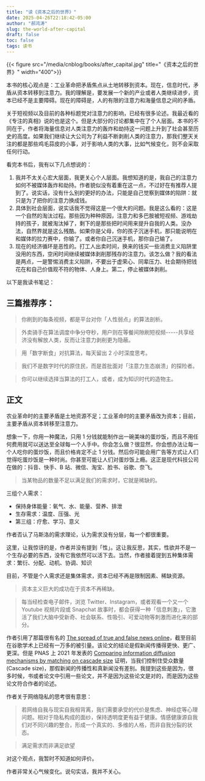```yaml
---
title: "读《资本之后的世界》"
date: 2025-04-26T22:18:42-05:00
author: "郝鸿涛"
slug: the-world-after-capital
draft: false
toc: false
tags: 读书
---
```


{{< figure src="/media/cnblog/books/after_capital.jpg" title="《资本之后的世界》" width="400">}}

本书的核心观点是：工业革命把矛盾焦点从土地转移到资本。现在，信息时代，矛盾从资本转移到注意力。我的理解是，要发展一个新的产业或者人类继续进步，资本已经不是主要障碍。现在的障碍是，人的有限的注意力和海量信息之间的矛盾。

关于短视频以及目前的各种标题党对注意力的影响，已经有很多论述。我最近看的《专注的真相》说的也是这个。但是大部分的讨论都集中在了个人层面。本书的不同在于，作者将海量信息对人类注意力的轰炸和劫持这一问题上升到了社会甚至历史的高度。如果我们继续让大公司为了利益不断剥削人类的注意力，那我们整天关注的都是那些鸡毛蒜皮的小事，对于影响人类的大事，比如气候变化，则不会采取任何行动。

看完本书后，我有以下几点想说的：

1. 我并不太关心宏大层面，我更关心个人层面。我想知道的是，我自己的注意力如何不被媒体轰炸和劫持。作者貌似没有着重在这一点，不过好在有推荐人提到了。说实话，没有什么别的更好的办法，只能是自己觉察到媒体的陷阱：就只是为了把你的注意力换成钱。
2. 具体到社会层面，说实话我不觉得这是一个很大的问题。我是这么看的：这是一个自然的淘汰过程。那些因为种种原因，注意力和多巴胺被短视频、游戏劫持的孩子，就被淘汰掉了，剩下的是那些把时间用来提升自我的人类。没办法，自然界就是这么残酷。如果你是父母，你的孩子沉迷手机，那只能说明在和媒体的拉力赛中，你输了。或者你自己沉迷手机，那你自己输了。
3. 现在的经济循环是恶性的。打工人出卖时间，换来的钱买一些消费主义陷阱里没用的东西，空闲时间继续被媒体剥削那残存的注意力。该怎么做？我的看法是两点，一是警惕消费主义陷阱，不要出于虚荣心、同辈压力、社会期待把钱花在和自己价值观不符的物体、人身上。第二，停止被媒体剥削。

以下是我读书笔记：

## 三篇推荐序：

>你刷到的每条视频，都是平台对你「人性弱点」的算法剖析。

>外卖骑手在算法调度中争分夺秒，用户则在等餐间隙刷短视频-----共享经济没有解放人类，反而让注意力剥削更为隐蔽。

>用「数字断食」对抗算法，每天留出 2 小时深度思考。

>我们不是数字时代的原住民，而是首批面对「注意力生态崩溃」的探险者。

>你可以继续选择当算法的打工人，或者，成为知识时代的造物主。

## 正文

农业革命时的主要矛盾是土地资源不足；工业革命时的主要矛盾改为资本；目前，主要矛盾从资本转移至注意力。

想象一下，你用一种魔法，只用 1 分钱就能制作出一碗美味的蛋炒饭，而且不用任何费用就可以送达至全球每一个人手中。你会怎么做？很显然，你会想办法让每一个人吃你的蛋炒饭，而且价格肯定不止 1 分钱。然后你可能会用广告等方式让人们觉得吃蛋炒饭是一种时尚。你甚至可能让人们对蛋炒饭上瘾。这正是现代科技公司在做的：抖音、快手、B 站、微信、淘宝、脸书、谷歌、奈飞。

>当某物品的数量不足以满足我们的需求时，它就是稀缺的。

三组个人需求：

- 保持身体能量：氧气、水、能量、营养、排泄
- 生存需求：温度、压强、光
- 第三组：疗愈、学习、意义

作者否认了马斯洛的需求理论，认为需求没有分层，每一个都很重要。

这里，让我惊讶的是，作者并没有提到「性」。这让我反思，其实，性欲并不是一个生存必要的东西，没有它我依然可以活下去。当然，作者接着提到五种集体需求：繁衍、分配、动机、协调、知识

目前，不管是个人需求还是集体需求，资本已经不再是限制因素、稀缺资源。

>资本主义巨大的成功在于资本不再稀缺。

>每当经检查电子邮件，浏览 Twitter、Instagram，或者观看一个又一个 Youtube 视频片段或 Snapchat 故事时，都会获得一种「信息刺激」，它激活了我们大脑中受新奇、社会联系、性吸引、可爱动物等刺激而进化来的部分。

作者引用了那篇很有名的 [The spread of true and false
news online](https://www.science.org/doi/pdf/10.1126/science.aap9559?src=getftr)，截至目前在谷歌学术上已经有一万多的被引量。该论文的结论是假新闻传播得更快、更广、更深。但是 PNAS 上 2021 年发表的 [Comparing information diffusion mechanisms by matching on cascade size](https://www.pnas.org/doi/10.1073/pnas.2100786118?utm_source=chatgpt.com) 证明，当我们控制住受众数量 (Cascade size)，那假新闻的传播性和真新闻没有差别。我提到这些是因为，很多时候，书或者论文中引用一些论文，并不是因为这些论文是对的，而是因为这些论文符合作者的论述。

作者关于网络隐私的思考很有意思：

>若网络自我与现实自我相背离，我们需要承受的代价是焦虑、神经症等心理问题。相对于隐私构成的面纱，保持透明度更有益于健康。情感健康源自我们对不同兴趣的整合，形成一个真实的、多维的人格，而非自我分裂的状态。

>满足需求而非满足欲望

对这个观点，我暂时不知道如何评价。

作者非常关心气候变化。说句实话，我并不关心。